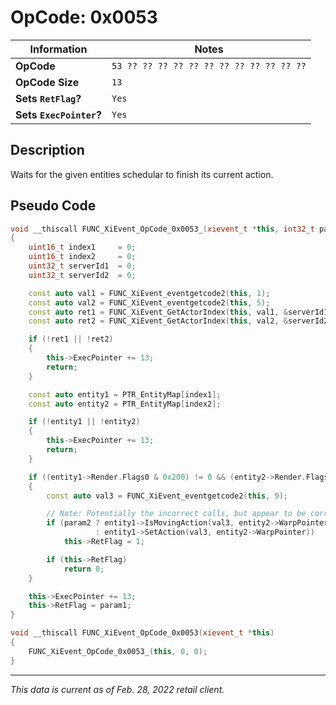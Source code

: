 # OpCode: 0x0053

| Information               | Notes |
|---                        |---    |
| **OpCode**                | `53 ?? ?? ?? ?? ?? ?? ?? ?? ?? ?? ?? ??` |
| **OpCode Size**           | `13`  |
| **Sets `RetFlag`?**       | `Yes` |
| **Sets `ExecPointer`?**   | `Yes` |

## Description

Waits for the given entities schedular to finish its current action.

## Pseudo Code

```cpp
void __thiscall FUNC_XiEvent_OpCode_0x0053_(xievent_t *this, int32_t param1, int32_t param2)
{
    uint16_t index1     = 0;
    uint16_t index2     = 0;
    uint32_t serverId1  = 0;
    uint32_t serverId2  = 0;

    const auto val1 = FUNC_XiEvent_eventgetcode2(this, 1);
    const auto val2 = FUNC_XiEvent_eventgetcode2(this, 5);
    const auto ret1 = FUNC_XiEvent_GetActorIndex(this, val1, &serverId1, &index1);
    const auto ret2 = FUNC_XiEvent_GetActorIndex(this, val2, &serverId2, &index2);

    if (!ret1 || !ret2)
    {
        this->ExecPointer += 13;
        return;
    }

    const auto entity1 = PTR_EntityMap[index1];
    const auto entity2 = PTR_EntityMap[index2];

    if (!entity1 || !entity2)
    {
        this->ExecPointer += 13;
        return;
    }

    if ((entity1->Render.Flags0 & 0x200) != 0 && (entity2->Render.Flags0 & 0x200) != 0)
    {
        const auto val3 = FUNC_XiEvent_eventgetcode2(this, 9);

        // Note: Potentially the incorrect calls, but appear to be correct..
        if (param2 ? entity1->IsMovingAction(val3, entity2->WarpPointer)
                   : entity1->SetAction(val3, entity2->WarpPointer))
            this->RetFlag = 1;

        if (this->RetFlag)
            return 0;
    }

    this->ExecPointer += 13;
    this->RetFlag = param1;
}

void __thiscall FUNC_XiEvent_OpCode_0x0053(xievent_t *this)
{
    FUNC_XiEvent_OpCode_0x0053_(this, 0, 0);
}
```

---

_This data is current as of Feb. 28, 2022 retail client._